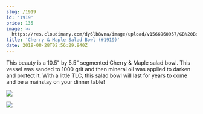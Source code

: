 ```yaml
---
slug: /1919
id: '1919'
price: 135
image: >-
  https://res.cloudinary.com/dy6lb8vna/image/upload/v1566960957/GB%20Bowlworks%20Gallery/1919a.jpg
title: 'Cherry & Maple Salad Bowl (#1919)'
date: 2019-08-28T02:56:29.940Z
---
```

This beauty is a 10.5" by 5.5" segmented Cherry & Maple salad bowl.  This vessel was sanded to 1000 grit and then mineral oil was applied to darken and protect it.  With a little TLC, this salad bowl will last for years to come and be a mainstay on your dinner table!

![](https://res.cloudinary.com/dy6lb8vna/image/upload/v1566961179/GB%20Bowlworks%20Gallery/1919c.jpg)

![](https://res.cloudinary.com/dy6lb8vna/image/upload/v1566961231/GB%20Bowlworks%20Gallery/1919b.jpg)
